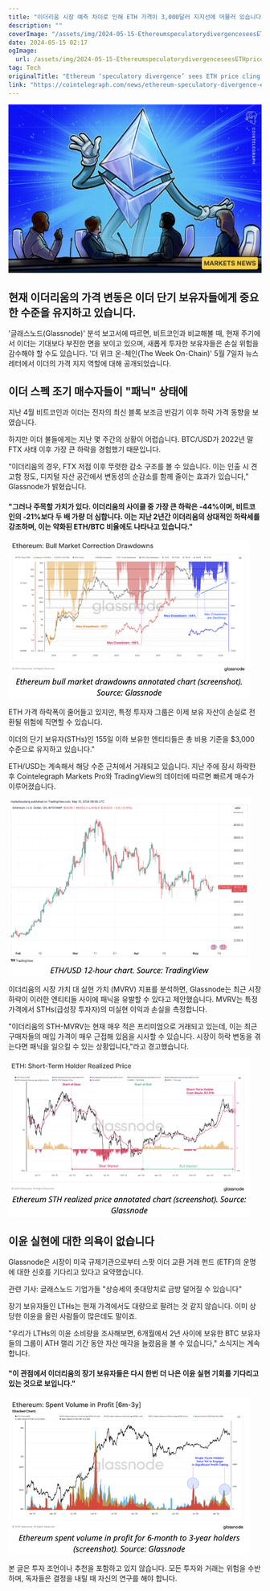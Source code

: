 ```yaml
---
title: "이더리움 시장 예측 차이로 인해 ETH 가격이 3,000달러 지지선에 머물러 있습니다"
description: ""
coverImage: "/assets/img/2024-05-15-EthereumspeculatorydivergenceseesETHpriceclingto3Ksupport_thumbnail.png"
date: 2024-05-15 02:17
ogImage: 
  url: /assets/img/2024-05-15-EthereumspeculatorydivergenceseesETHpriceclingto3Ksupport_thumbnail.png
tag: Tech
originalTitle: "Ethereum ‘speculatory divergence’ sees ETH price cling to $3K support"
link: "https://cointelegraph.com/news/ethereum-speculatory-divergence-eth-price-cling-3k"
---
```



![이더리움](/assets/img/2024-05-15-EthereumspeculatorydivergenceseesETHpriceclingto3Ksupport_thumbnail.png)

## 현재 이더리움의 가격 변동은 이더 단기 보유자들에게 중요한 수준을 유지하고 있습니다.

'글래스노드(Glassnode)' 분석 보고서에 따르면, 비트코인과 비교해볼 때, 현재 주기에서 이더는 기대보다 부진한 면을 보이고 있으며, 새롭게 투자한 보유자들은 손실 위험을 감수해야 할 수도 있습니다. '더 위크 온-체인(The Week On-Chain)' 5월 7일자 뉴스레터에서 이더의 가격 지지 역할에 대해 공개되었습니다.



## 이더 스펙 조기 매수자들이 "패닉" 상태에

지난 4월 비트코인과 이더는 전자의 최신 블록 보조금 반감기 이후 하락 가격 동향을 보였습니다.

하지만 이더 불들에게는 지난 몇 주간의 상황이 어렵습니다. BTC/USD가 2022년 말 FTX 사태 이후 가장 큰 하락을 경험했기 때문입니다.

“이더리움의 경우, FTX 저점 이후 뚜렷한 감소 구조를 볼 수 있습니다. 이는 인출 시 견고함 정도, 디지털 자산 공간에서 변동성의 순감소를 함께 줄이는 효과가 있습니다,” Glassnode가 밝혔습니다.



#### "그러나 주목할 가치가 있다. 이더리움의 사이클 중 가장 큰 하락은 -44%이며, 비트코인의 -21%보다 두 배 가량 더 심합니다. 이는 지난 2년간 이더리움의 상대적인 하락세를 강조하며, 이는 약화된 ETH/BTC 비율에도 나타나고 있습니다."

![이미지](/assets/img/2024-05-15-EthereumspeculatorydivergenceseesETHpriceclingto3Ksupport_0.png)

ETH 가격 하락폭이 줄어들고 있지만, 특정 투자자 그룹은 이제 보유 자산이 손실로 전환될 위험에 직면할 수 있습니다.

이더의 단기 보유자(STHs)인 155일 이하 보유한 엔티티들은 총 비용 기준을 $3,000 수준으로 유지하고 있습니다."



ETH/USD는 계속해서 해당 수준 근처에서 거래되고 있습니다. 지난 주에 잠시 하락한 후 Cointelegraph Markets Pro와 TradingView의 데이터에 따르면 빠르게 매수가 이루어졌습니다.

![Image](/assets/img/2024-05-15-EthereumspeculatorydivergenceseesETHpriceclingto3Ksupport_1.png)

이더리움의 시장 가치 대 실현 가치 (MVRV) 지표를 분석하면, Glassnode는 최근 시장 하락이 이러한 엔티티들 사이에 패닉을 유발할 수 있다고 제안했습니다. MVRV는 특정 가격에서 STHs(급성장 투자자)의 미실현 이익과 손실을 측정합니다.

"이더리움의 STH-MVRV는 현재 매우 적은 프리미엄으로 거래되고 있는데, 이는 최근 구매자들의 매입 가격이 매우 근접해 있음을 시사할 수 있습니다. 시장이 하락 변동을 겪는다면 패닉을 일으킬 수 있는 상황입니다,"라고 경고했습니다.




![Image](/assets/img/2024-05-15-EthereumspeculatorydivergenceseesETHpriceclingto3Ksupport_2.png)

## 이윤 실현에 대한 의욕이 없습니다

Glassnode은 시장이 미국 규제기관으로부터 스팟 이더 교환 거래 펀드 (ETF)의 운명에 대한 신호를 기다리고 있다고 요약했습니다.

관련 기사: 글래스노드 기업가들 "상승세의 촛대망치로 금방 덜어질 수 있습니다"



장기 보유자들인 LTHs는 현재 가격에서도 대량으로 팔려는 것 같지 않습니다. 이미 상당한 이윤을 올린 사람들이 많은데도 말이죠.

"우리가 LTHs의 이윤 소비량을 조사해보면, 6개월에서 2년 사이에 보유한 BTC 보유자들의 그룹이 ATH 랠리 기간 동안 자산 매각을 늘렸음을 볼 수 있습니다," 소식지는 계속합니다.

#### "이 관점에서 이더리움의 장기 보유자들은 다시 한번 더 나은 이윤 실현 기회를 기다리고 있는 것으로 보입니다."

![2024-05-15-EthereumspeculatorydivergenceseesETHpriceclingto3Ksupport_3](/assets/img/2024-05-15-EthereumspeculatorydivergenceseesETHpriceclingto3Ksupport_3.png)



본 글은 투자 조언이나 추천을 포함하고 있지 않습니다. 모든 투자와 거래는 위험을 수반하며, 독자들은 결정을 내릴 때 자신의 연구를 해야 합니다.